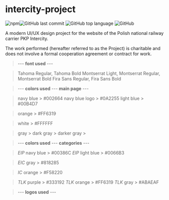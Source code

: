 # intercity-project
![npm](https://img.shields.io/npm/v/npm?color=%23FFFFFF&style=for-the-badge)![GitHub last commit](https://img.shields.io/github/last-commit/krisior/intercity-project?color=%23002664&style=for-the-badge)
![GitHub top language](https://img.shields.io/github/languages/top/krisior/intercity-project?color=%23FF6319&style=for-the-badge)
![GitHub](https://img.shields.io/github/license/krisior/intercity-project?color=%2300B4D7&style=for-the-badge)

A modern UI/UX design project for the website of the Polish national railway carrier PKP Intercity. 

The work performed (hereafter referred to as the Project) is charitable and does not involve a formal cooperation agreement or contract for work.

> --- **font used** ---

> Tahoma Regular, Tahoma Bold
> Montserrat Light, Montserrat Regular, Montserrat Bold
> Fira Sans Regular, Fira Sans Bold

>  --- **colors used** --- **main page** ---

> navy blue > #002664
> navy blue logo > #0A2255
> light blue > #00B4D7

> orange > #FF6319

> white > #FFFFFF

> gray >
> dark gray >
> darker gray >

>  --- **colors used** --- **categories** ---

> *EIP* navy blue > #00386C
> *EIP* light blue > #0066B3

> *EIC* gray > #818285

> *IC* orange > #F58220

> *TLK* purple > #333192
> *TLK* orange > #FF6319
> *TLK* gray > #ABAEAF

>  --- **logos used** ---

